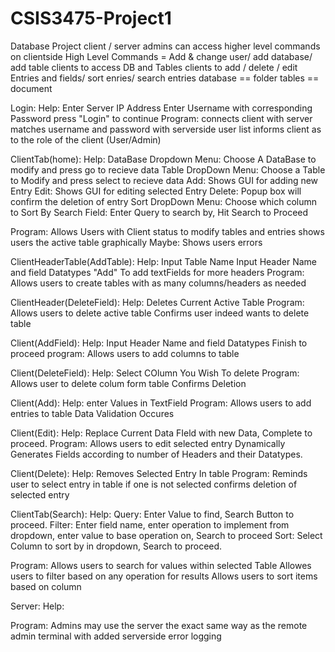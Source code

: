 # CSIS3475-Project1

Database Project
client / server
admins can access higher level commands on clientside
High Level Commands = Add & change user/ add database/ add table
clients to access DB and Tables
clients to add / delete / edit Entries and fields/ sort enries/ search entries
database == folder
tables == document

Login:
Help:
  Enter Server IP Address
  Enter Username with corresponding Password 
  press "Login" to continue
Program:
  connects client with server
  matches username and password with serverside user list
  informs client as to the role of the client (User/Admin)
  
  
ClientTab(home):
Help:
  DataBase Dropdown Menu:
    Choose A DataBase to modify and press go to recieve data
  Table DropDown Menu:
    Choose a Table to Modify and press select to recieve data
  Add:
    Shows GUI for adding new Entry
  Edit:
    Shows GUI for editing selected Entry
  Delete:
    Popup box will confirm the deletion of entry
  Sort DropDown Menu:
    Choose which column to Sort By
  Search Field:
    Enter Query to search by, Hit Search to Proceed
    
Program:
  Allows Users with Client status to modify tables and entries
  shows users the active table graphically
  Maybe: Shows users errors
  
ClientHeaderTable(AddTable):
  Help:
    Input Table Name
    Input Header Name and field Datatypes
    "Add" To add textFields for more headers
  Program:
    Allows users to create tables with as many columns/headers as needed

ClientHeader(DeleteField):
  Help:
    Deletes Current Active Table
  Program:
    Allows users to delete active table
    Confirms user indeed wants to delete table
      
Client(AddField):
  Help:
    Input Header Name and field Datatypes
    Finish to proceed
  program:
    Allows users to add columns to table
    
Client(DeleteField):
  Help:
    Select COlumn You Wish To delete
  Program:
    Allows user to delete colum form table
    Confirms Deletion
    
Client(Add):
  Help:
    enter Values in TextField
  Program:
    Allows users to add entries to table
    Data Validation Occures
  
Client(Edit):
  Help:
    Replace Current Data FIeld with new Data, Complete to proceed.
  Program:
    Allows users to edit selected entry
    Dynamically Generates Fields according to number of Headers and their Datatypes.
    
Client(Delete):
  Help:
    Removes Selected Entry In table
  Program:
    Reminds user to select entry in table if one is not selected
    confirms deletion of selected entry
    
ClientTab(Search):
Help:
  Query:
    Enter Value to find, Search Button to proceed.
  Filter:
    Enter field name, enter operation to implement from dropdown, enter value to base operation on, Search to proceed
  Sort:
    Select Column to sort by in dropdown, Search to proceed.
    
Program:
  Allows users to search for values within selected Table
  Allowes users to filter based on any operation for results
  Allows users to sort items based on column
  
  
Server:
Help:
  
Program:
  Admins may use the server the exact same way as the remote admin terminal with added serverside error logging
  
